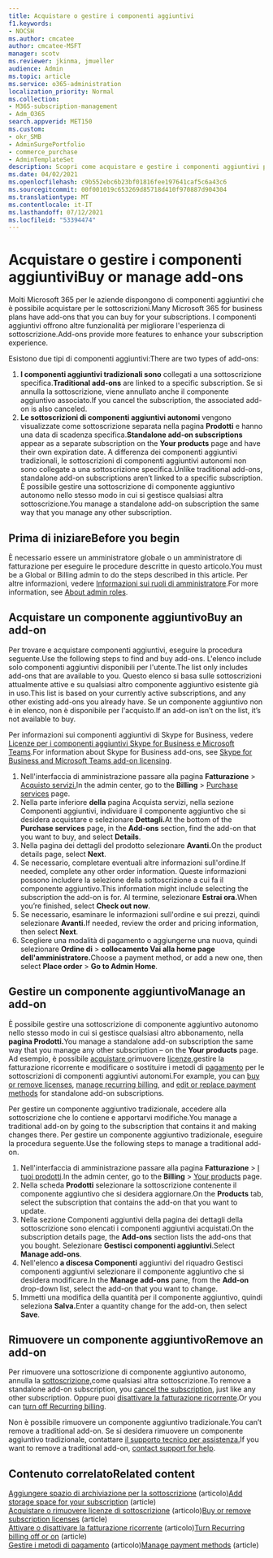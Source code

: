 ```yaml
---
title: Acquistare o gestire i componenti aggiuntivi
f1.keywords:
- NOCSH
ms.author: cmcatee
author: cmcatee-MSFT
manager: scotv
ms.reviewer: jkinma, jmueller
audience: Admin
ms.topic: article
ms.service: o365-administration
localization_priority: Normal
ms.collection:
- M365-subscription-management
- Adm_O365
search.appverid: MET150
ms.custom:
- okr_SMB
- AdminSurgePortfolio
- commerce_purchase
- AdminTemplateSet
description: Scopri come acquistare e gestire i componenti aggiuntivi per l'abbonamento Microsoft 365 per le aziende.
ms.date: 04/02/2021
ms.openlocfilehash: c9b552ebc6b23bf01816fee197641caf5c6a43c6
ms.sourcegitcommit: 00f001019c653269d85718d410f970887d904304
ms.translationtype: MT
ms.contentlocale: it-IT
ms.lasthandoff: 07/12/2021
ms.locfileid: "53394474"
---
```

# <a name="buy-or-manage-add-ons"></a><span data-ttu-id="1288b-103">Acquistare o gestire i componenti aggiuntivi</span><span class="sxs-lookup"><span data-stu-id="1288b-103">Buy or manage add-ons</span></span>

<span data-ttu-id="1288b-104">Molti Microsoft 365 per le aziende dispongono di componenti aggiuntivi che è possibile acquistare per le sottoscrizioni.</span><span class="sxs-lookup"><span data-stu-id="1288b-104">Many Microsoft 365 for business plans have add-ons that you can buy for your subscriptions.</span></span> <span data-ttu-id="1288b-105">I componenti aggiuntivi offrono altre funzionalità per migliorare l'esperienza di sottoscrizione.</span><span class="sxs-lookup"><span data-stu-id="1288b-105">Add-ons provide more features to enhance your subscription experience.</span></span>

<span data-ttu-id="1288b-106">Esistono due tipi di componenti aggiuntivi:</span><span class="sxs-lookup"><span data-stu-id="1288b-106">There are two types of add-ons:</span></span>

1. <span data-ttu-id="1288b-107">**I componenti aggiuntivi tradizionali sono** collegati a una sottoscrizione specifica.</span><span class="sxs-lookup"><span data-stu-id="1288b-107">**Traditional add-ons** are linked to a specific subscription.</span></span> <span data-ttu-id="1288b-108">Se si annulla la sottoscrizione, viene annullato anche il componente aggiuntivo associato.</span><span class="sxs-lookup"><span data-stu-id="1288b-108">If you cancel the subscription, the associated add-on is also canceled.</span></span>
2. <span data-ttu-id="1288b-109">**Le sottoscrizioni di componenti aggiuntivi autonomi** vengono visualizzate come sottoscrizione separata nella pagina **Prodotti** e hanno una data di scadenza specifica.</span><span class="sxs-lookup"><span data-stu-id="1288b-109">**Standalone add-on subscriptions** appear as a separate subscription on the **Your products** page and have their own expiration date.</span></span> <span data-ttu-id="1288b-110">A differenza dei componenti aggiuntivi tradizionali, le sottoscrizioni di componenti aggiuntivi autonomi non sono collegate a una sottoscrizione specifica.</span><span class="sxs-lookup"><span data-stu-id="1288b-110">Unlike traditional add-ons, standalone add-on subscriptions aren’t linked to a specific subscription.</span></span> <span data-ttu-id="1288b-111">È possibile gestire una sottoscrizione di componente aggiuntivo autonomo nello stesso modo in cui si gestisce qualsiasi altra sottoscrizione.</span><span class="sxs-lookup"><span data-stu-id="1288b-111">You manage a standalone add-on subscription the same way that you manage any other subscription.</span></span>

## <a name="before-you-begin"></a><span data-ttu-id="1288b-112">Prima di iniziare</span><span class="sxs-lookup"><span data-stu-id="1288b-112">Before you begin</span></span>

<span data-ttu-id="1288b-113">È necessario essere un amministratore globale o un amministratore di fatturazione per eseguire le procedure descritte in questo articolo.</span><span class="sxs-lookup"><span data-stu-id="1288b-113">You must be a Global or Billing admin to do the steps described in this article.</span></span> <span data-ttu-id="1288b-114">Per altre informazioni, vedere [Informazioni sui ruoli di amministratore](../admin/add-users/about-admin-roles.md).</span><span class="sxs-lookup"><span data-stu-id="1288b-114">For more information, see [About admin roles](../admin/add-users/about-admin-roles.md).</span></span>

## <a name="buy-an-add-on"></a><span data-ttu-id="1288b-115">Acquistare un componente aggiuntivo</span><span class="sxs-lookup"><span data-stu-id="1288b-115">Buy an add-on</span></span>

<span data-ttu-id="1288b-116">Per trovare e acquistare componenti aggiuntivi, eseguire la procedura seguente.</span><span class="sxs-lookup"><span data-stu-id="1288b-116">Use the following steps to find and buy add-ons.</span></span> <span data-ttu-id="1288b-117">L'elenco include solo componenti aggiuntivi disponibili per l'utente.</span><span class="sxs-lookup"><span data-stu-id="1288b-117">The list only includes add-ons that are available to you.</span></span> <span data-ttu-id="1288b-118">Questo elenco si basa sulle sottoscrizioni attualmente attive e su qualsiasi altro componente aggiuntivo esistente già in uso.</span><span class="sxs-lookup"><span data-stu-id="1288b-118">This list is based on your currently active subscriptions, and any other existing add-ons you already have.</span></span> <span data-ttu-id="1288b-119">Se un componente aggiuntivo non è in elenco, non è disponibile per l'acquisto.</span><span class="sxs-lookup"><span data-stu-id="1288b-119">If an add-on isn’t on the list, it’s not available to buy.</span></span>

<span data-ttu-id="1288b-120">Per informazioni sui componenti aggiuntivi di Skype for Business, vedere [Licenze per i componenti aggiuntivi Skype for Business e Microsoft Teams](/SkypeForBusiness/skype-for-business-and-microsoft-teams-add-on-licensing/skype-for-business-and-microsoft-teams-add-on-licensing).</span><span class="sxs-lookup"><span data-stu-id="1288b-120">For information about Skype for Business add-ons, see [Skype for Business and Microsoft Teams add-on licensing](/SkypeForBusiness/skype-for-business-and-microsoft-teams-add-on-licensing/skype-for-business-and-microsoft-teams-add-on-licensing).</span></span>

1. <span data-ttu-id="1288b-121">Nell'interfaccia di amministrazione passare alla pagina **Fatturazione** \> <a href="https://go.microsoft.com/fwlink/p/?linkid=868433" target="_blank">Acquisto servizi.</a></span><span class="sxs-lookup"><span data-stu-id="1288b-121">In the admin center, go to the **Billing** \> <a href="https://go.microsoft.com/fwlink/p/?linkid=868433" target="_blank">Purchase services</a> page.</span></span>
2. <span data-ttu-id="1288b-122">Nella parte inferiore **della** pagina Acquista  servizi, nella sezione Componenti aggiuntivi, individuare il componente aggiuntivo che si desidera acquistare e selezionare **Dettagli.**</span><span class="sxs-lookup"><span data-stu-id="1288b-122">At the bottom of the **Purchase services** page, in the **Add-ons** section, find the add-on that you want to buy, and select **Details**.</span></span>
3. <span data-ttu-id="1288b-123">Nella pagina dei dettagli del prodotto selezionare **Avanti.**</span><span class="sxs-lookup"><span data-stu-id="1288b-123">On the product details page, select **Next**.</span></span>
4. <span data-ttu-id="1288b-124">Se necessario, completare eventuali altre informazioni sull'ordine.</span><span class="sxs-lookup"><span data-stu-id="1288b-124">If needed, complete any other order information.</span></span> <span data-ttu-id="1288b-125">Queste informazioni possono includere la selezione della sottoscrizione a cui fa il componente aggiuntivo.</span><span class="sxs-lookup"><span data-stu-id="1288b-125">This information might include selecting the subscription the add-on is for.</span></span> <span data-ttu-id="1288b-126">Al termine, selezionare **Estrai ora.**</span><span class="sxs-lookup"><span data-stu-id="1288b-126">When you’re finished, select **Check out now**.</span></span>
5. <span data-ttu-id="1288b-127">Se necessario, esaminare le informazioni sull'ordine e sui prezzi, quindi selezionare **Avanti.**</span><span class="sxs-lookup"><span data-stu-id="1288b-127">If needed, review the order and pricing information, then select **Next**.</span></span>
6. <span data-ttu-id="1288b-128">Scegliere una modalità di pagamento o aggiungerne una nuova, quindi selezionare **Ordine di**  >  **collocamento Vai alla home page dell'amministratore.**</span><span class="sxs-lookup"><span data-stu-id="1288b-128">Choose a payment method, or add a new one, then select **Place order** > **Go to Admin Home**.</span></span>

## <a name="manage-an-add-on"></a><span data-ttu-id="1288b-129">Gestire un componente aggiuntivo</span><span class="sxs-lookup"><span data-stu-id="1288b-129">Manage an add-on</span></span>

<span data-ttu-id="1288b-130">È possibile gestire una sottoscrizione di componente aggiuntivo autonomo nello stesso modo in cui si gestisce qualsiasi altro abbonamento, nella **pagina Prodotti.**</span><span class="sxs-lookup"><span data-stu-id="1288b-130">You manage a standalone add-on subscription the same way that you manage any other subscription – on the **Your products** page.</span></span> <span data-ttu-id="1288b-131">Ad esempio, è possibile [acquistare o](licenses/buy-licenses.md)rimuovere [licenze,](subscriptions/renew-your-subscription.md)gestire la fatturazione ricorrente e modificare o sostituire i metodi di [pagamento](billing-and-payments/manage-payment-methods.md) per le sottoscrizioni di componenti aggiuntivi autonomi.</span><span class="sxs-lookup"><span data-stu-id="1288b-131">For example, you can [buy or remove licenses](licenses/buy-licenses.md), [manage recurring billing](subscriptions/renew-your-subscription.md), and [edit or replace payment methods](billing-and-payments/manage-payment-methods.md) for standalone add-on subscriptions.</span></span>

<span data-ttu-id="1288b-132">Per gestire un componente aggiuntivo tradizionale, accedere alla sottoscrizione che lo contiene e apportarvi modifiche.</span><span class="sxs-lookup"><span data-stu-id="1288b-132">You manage a traditional add-on by going to the subscription that contains it and making changes there.</span></span> <span data-ttu-id="1288b-133">Per gestire un componente aggiuntivo tradizionale, eseguire la procedura seguente.</span><span class="sxs-lookup"><span data-stu-id="1288b-133">Use the following steps to manage a traditional add-on.</span></span>
  
1. <span data-ttu-id="1288b-134">Nell'interfaccia di amministrazione passare alla pagina **Fatturazione** \> <a href="https://go.microsoft.com/fwlink/p/?linkid=842054" target="_blank">I tuoi prodotti</a>.</span><span class="sxs-lookup"><span data-stu-id="1288b-134">In the admin center, go to the **Billing** \> <a href="https://go.microsoft.com/fwlink/p/?linkid=842054" target="_blank">Your products</a> page.</span></span>
2. <span data-ttu-id="1288b-135">Nella scheda **Prodotti** selezionare la sottoscrizione contenente il componente aggiuntivo che si desidera aggiornare.</span><span class="sxs-lookup"><span data-stu-id="1288b-135">On the **Products** tab, select the subscription that contains the add-on that you want to update.</span></span>
3. <span data-ttu-id="1288b-136">Nella sezione Componenti aggiuntivi  della pagina dei dettagli della sottoscrizione sono elencati i componenti aggiuntivi acquistati.</span><span class="sxs-lookup"><span data-stu-id="1288b-136">On the subscription details page, the **Add-ons** section lists the add-ons that you bought.</span></span> <span data-ttu-id="1288b-137">Selezionare **Gestisci componenti aggiuntivi**.</span><span class="sxs-lookup"><span data-stu-id="1288b-137">Select **Manage add-ons**.</span></span>
4. <span data-ttu-id="1288b-138">Nell'elenco **a discesa Componenti** aggiuntivi  del riquadro Gestisci componenti aggiuntivi selezionare il componente aggiuntivo che si desidera modificare.</span><span class="sxs-lookup"><span data-stu-id="1288b-138">In the **Manage add-ons** pane, from the **Add-on** drop-down list, select the add-on that you want to change.</span></span>
5. <span data-ttu-id="1288b-139">Immetti una modifica della quantità per il componente aggiuntivo, quindi seleziona **Salva.**</span><span class="sxs-lookup"><span data-stu-id="1288b-139">Enter a quantity change for the add-on, then select **Save**.</span></span>

## <a name="remove-an-add-on"></a><span data-ttu-id="1288b-140">Rimuovere un componente aggiuntivo</span><span class="sxs-lookup"><span data-stu-id="1288b-140">Remove an add-on</span></span>

<span data-ttu-id="1288b-141">Per rimuovere una sottoscrizione di componente aggiuntivo autonomo, annulla la [sottoscrizione,](subscriptions/cancel-your-subscription.md)come qualsiasi altra sottoscrizione.</span><span class="sxs-lookup"><span data-stu-id="1288b-141">To remove a standalone add-on subscription, you [cancel the subscription](subscriptions/cancel-your-subscription.md), just like any other subscription.</span></span> <span data-ttu-id="1288b-142">Oppure puoi [disattivare la fatturazione ricorrente](subscriptions/renew-your-subscription.md).</span><span class="sxs-lookup"><span data-stu-id="1288b-142">Or you can [turn off Recurring billing](subscriptions/renew-your-subscription.md).</span></span>

<span data-ttu-id="1288b-143">Non è possibile rimuovere un componente aggiuntivo tradizionale.</span><span class="sxs-lookup"><span data-stu-id="1288b-143">You can’t remove a traditional add-on.</span></span> <span data-ttu-id="1288b-144">Se si desidera rimuovere un componente aggiuntivo tradizionale, contattare [il supporto tecnico per assistenza.](../business-video/get-help-support.md)</span><span class="sxs-lookup"><span data-stu-id="1288b-144">If you want to remove a traditional add-on, [contact support for help](../business-video/get-help-support.md).</span></span>
  
## <a name="related-content"></a><span data-ttu-id="1288b-145">Contenuto correlato</span><span class="sxs-lookup"><span data-stu-id="1288b-145">Related content</span></span>

<span data-ttu-id="1288b-146">[Aggiungere spazio di archiviazione per la sottoscrizione](add-storage-space.md) (articolo)</span><span class="sxs-lookup"><span data-stu-id="1288b-146">[Add storage space for your subscription](add-storage-space.md) (article)</span></span>\
<span data-ttu-id="1288b-147">[Acquistare o rimuovere licenze di sottoscrizione](licenses/buy-licenses.md) (articolo)</span><span class="sxs-lookup"><span data-stu-id="1288b-147">[Buy or remove subscription licenses](licenses/buy-licenses.md) (article)</span></span>\
<span data-ttu-id="1288b-148">[Attivare o disattivare la fatturazione ricorrente](subscriptions/renew-your-subscription.md#turn-recurring-billing-off-or-on) (articolo)</span><span class="sxs-lookup"><span data-stu-id="1288b-148">[Turn Recurring billing off or on](subscriptions/renew-your-subscription.md#turn-recurring-billing-off-or-on) (article)</span></span>\
<span data-ttu-id="1288b-149">[Gestire i metodi di pagamento](billing-and-payments/manage-payment-methods.md) (articolo)</span><span class="sxs-lookup"><span data-stu-id="1288b-149">[Manage payment methods](billing-and-payments/manage-payment-methods.md) (article)</span></span>
